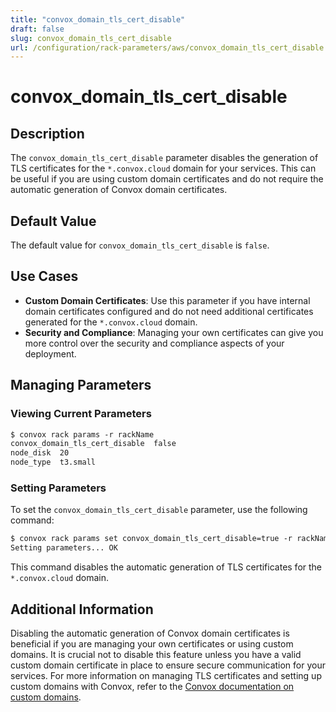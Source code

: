```yaml
---
title: "convox_domain_tls_cert_disable"
draft: false
slug: convox_domain_tls_cert_disable
url: /configuration/rack-parameters/aws/convox_domain_tls_cert_disable
---
```


# convox_domain_tls_cert_disable

## Description
The `convox_domain_tls_cert_disable` parameter disables the generation of TLS certificates for the `*.convox.cloud` domain for your services. This can be useful if you are using custom domain certificates and do not require the automatic generation of Convox domain certificates.

## Default Value
The default value for `convox_domain_tls_cert_disable` is `false`.

## Use Cases
- **Custom Domain Certificates**: Use this parameter if you have internal domain certificates configured and do not need additional certificates generated for the `*.convox.cloud` domain.
- **Security and Compliance**: Managing your own certificates can give you more control over the security and compliance aspects of your deployment.

## Managing Parameters

### Viewing Current Parameters
```html
$ convox rack params -r rackName
convox_domain_tls_cert_disable  false
node_disk  20
node_type  t3.small
```

### Setting Parameters
To set the `convox_domain_tls_cert_disable` parameter, use the following command:
```html
$ convox rack params set convox_domain_tls_cert_disable=true -r rackName
Setting parameters... OK
```
This command disables the automatic generation of TLS certificates for the `*.convox.cloud` domain.

## Additional Information
Disabling the automatic generation of Convox domain certificates is beneficial if you are managing your own certificates or using custom domains. It is crucial not to disable this feature unless you have a valid custom domain certificate in place to ensure secure communication for your services. For more information on managing TLS certificates and setting up custom domains with Convox, refer to the [Convox documentation on custom domains](https://docs.convox.com/deployment/custom-domains/).
